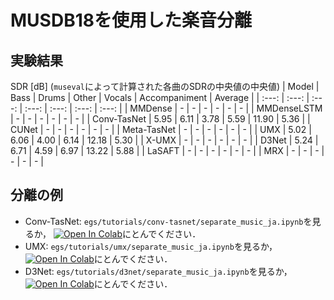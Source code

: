 # MUSDB18を使用した楽音分離
## 実験結果
SDR [dB] (`museval`によって計算された各曲のSDRの中央値の中央値)
| Model | Bass | Drums | Other | Vocals | Accompaniment | Average |
| :---: | :---: | :---: | :---: | :---: | :---: | :---: |
| MMDense | - | - | - | - | - | - |
| MMDenseLSTM | - | - | - | - | - | - |
| Conv-TasNet | 5.95 | 6.11 | 3.78 | 5.59 | 11.90 | 5.36 |
| CUNet | - | - | - | - | - | - |
| Meta-TasNet | - | - | - | - | - | - |
| UMX | 5.02 | 6.06 | 4.00 | 6.14 | 12.18 | 5.30 |
| X-UMX | - | - | - | - | - | - |
| D3Net | 5.24 | 6.71 | 4.59 | 6.97 | 13.22 | 5.88 |
| LaSAFT | - | - | - | - | - | - |
| MRX | - | - | - | - | - | - |

## 分離の例
- Conv-TasNet: `egs/tutorials/conv-tasnet/separate_music_ja.ipynb`を見るか， [![Open In Colab](https://colab.research.google.com/assets/colab-badge.svg)](https://colab.research.google.com/github/tky823/DNN-based_source_separation/blob/main/egs/tutorials/conv-tasnet/separate_music_ja.ipynb)にとんでください．
- UMX: `egs/tutorials/umx/separate_music_ja.ipynb`を見るか， [![Open In Colab](https://colab.research.google.com/assets/colab-badge.svg)](https://colab.research.google.com/github/tky823/DNN-based_source_separation/blob/main/egs/tutorials/umx/separate_music_ja.ipynb)にとんでください．
- D3Net: `egs/tutorials/d3net/separate_music_ja.ipynb`を見るか， [![Open In Colab](https://colab.research.google.com/assets/colab-badge.svg)](https://colab.research.google.com/github/tky823/DNN-based_source_separation/blob/main/egs/tutorials/d3net/separate_music_ja.ipynb)にとんでください．
